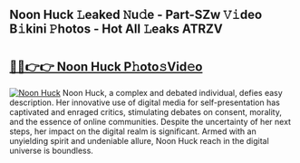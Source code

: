 ## Noon Huck 𝙻eaked 𝙽u𝚍e - Part-SZw 𝚅𝚒deo B𝚒kini 𝙿hotos - Hot All 𝙻eaks ATRZV

# <h2><a href="http://ld1qdd.urlbe.top/?page=Noon+Huck">🔗🔗👉👉 Noon Huck P𝚑oto𝚜Vid𝚎o</a></h2>

[![Noon Huck](https://i.imgur.com/eBuTRDB.gif)](http://ld1qdd.urlbe.top/?page=Noon+Huck)
Noon Huck, a complex and debated individual, defies easy description. Her innovative use of digital media for self-presentation has captivated and enraged critics, stimulating debates on consent, morality, and the essence of online communities. Despite the uncertainty of her next steps, her impact on the digital realm is significant. Armed with an unyielding spirit and undeniable allure, Noon Huck reach in the digital universe is boundless.
